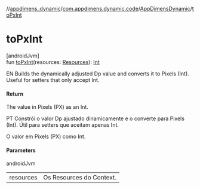//[appdimens_dynamic](../../../index.md)/[com.appdimens.dynamic.code](../index.md)/[AppDimensDynamic](index.md)/[toPxInt](to-px-int.md)

# toPxInt

[androidJvm]\
fun [toPxInt](to-px-int.md)(resources: [Resources](https://developer.android.com/reference/kotlin/android/content/res/Resources.html)): [Int](https://kotlinlang.org/api/core/kotlin-stdlib/kotlin/-int/index.html)

EN Builds the dynamically adjusted Dp value and converts it to Pixels (Int). Useful for setters that only accept Int.

#### Return

The value in Pixels (PX) as an Int.

PT Constrói o valor Dp ajustado dinamicamente e o converte para Pixels (Int). Útil para setters que aceitam apenas Int.

O valor em Pixels (PX) como Int.

#### Parameters

androidJvm

| | |
|---|---|
| resources | Os Resources do Context. |